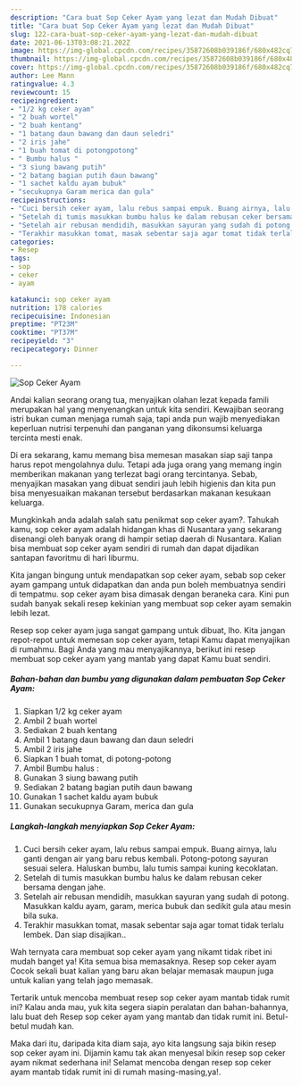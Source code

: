 ```yaml
---
description: "Cara buat Sop Ceker Ayam yang lezat dan Mudah Dibuat"
title: "Cara buat Sop Ceker Ayam yang lezat dan Mudah Dibuat"
slug: 122-cara-buat-sop-ceker-ayam-yang-lezat-dan-mudah-dibuat
date: 2021-06-13T03:08:21.202Z
image: https://img-global.cpcdn.com/recipes/35872608b039186f/680x482cq70/sop-ceker-ayam-foto-resep-utama.jpg
thumbnail: https://img-global.cpcdn.com/recipes/35872608b039186f/680x482cq70/sop-ceker-ayam-foto-resep-utama.jpg
cover: https://img-global.cpcdn.com/recipes/35872608b039186f/680x482cq70/sop-ceker-ayam-foto-resep-utama.jpg
author: Lee Mann
ratingvalue: 4.3
reviewcount: 15
recipeingredient:
- "1/2 kg ceker ayam"
- "2 buah wortel"
- "2 buah kentang"
- "1 batang daun bawang dan daun seledri"
- "2 iris jahe"
- "1 buah tomat di potongpotong"
- " Bumbu halus "
- "3 siung bawang putih"
- "2 batang bagian putih daun bawang"
- "1 sachet kaldu ayam bubuk"
- "secukupnya Garam merica dan gula"
recipeinstructions:
- "Cuci bersih ceker ayam, lalu rebus sampai empuk. Buang airnya, lalu ganti dengan air yang baru rebus kembali. Potong-potong sayuran sesuai selera. Haluskan bumbu, lalu tumis sampai kuning kecoklatan."
- "Setelah di tumis masukkan bumbu halus ke dalam rebusan ceker bersama dengan jahe."
- "Setelah air rebusan mendidih, masukkan sayuran yang sudah di potong. Masukkan kaldu ayam, garam, merica bubuk dan sedikit gula atau mesin bila suka."
- "Terakhir masukkan tomat, masak sebentar saja agar tomat tidak terlalu lembek. Dan siap disajikan.."
categories:
- Resep
tags:
- sop
- ceker
- ayam

katakunci: sop ceker ayam 
nutrition: 178 calories
recipecuisine: Indonesian
preptime: "PT23M"
cooktime: "PT37M"
recipeyield: "3"
recipecategory: Dinner

---
```



![Sop Ceker Ayam](https://img-global.cpcdn.com/recipes/35872608b039186f/680x482cq70/sop-ceker-ayam-foto-resep-utama.jpg)

Andai kalian seorang orang tua, menyajikan olahan lezat kepada famili merupakan hal yang menyenangkan untuk kita sendiri. Kewajiban seorang istri bukan cuman menjaga rumah saja, tapi anda pun wajib menyediakan keperluan nutrisi terpenuhi dan panganan yang dikonsumsi keluarga tercinta mesti enak.

Di era  sekarang, kamu memang bisa memesan masakan siap saji tanpa harus repot mengolahnya dulu. Tetapi ada juga orang yang memang ingin memberikan makanan yang terlezat bagi orang tercintanya. Sebab, menyajikan masakan yang dibuat sendiri jauh lebih higienis dan kita pun bisa menyesuaikan makanan tersebut berdasarkan makanan kesukaan keluarga. 



Mungkinkah anda adalah salah satu penikmat sop ceker ayam?. Tahukah kamu, sop ceker ayam adalah hidangan khas di Nusantara yang sekarang disenangi oleh banyak orang di hampir setiap daerah di Nusantara. Kalian bisa membuat sop ceker ayam sendiri di rumah dan dapat dijadikan santapan favoritmu di hari liburmu.

Kita jangan bingung untuk mendapatkan sop ceker ayam, sebab sop ceker ayam gampang untuk didapatkan dan anda pun boleh membuatnya sendiri di tempatmu. sop ceker ayam bisa dimasak dengan beraneka cara. Kini pun sudah banyak sekali resep kekinian yang membuat sop ceker ayam semakin lebih lezat.

Resep sop ceker ayam juga sangat gampang untuk dibuat, lho. Kita jangan repot-repot untuk memesan sop ceker ayam, tetapi Kamu dapat menyajikan di rumahmu. Bagi Anda yang mau menyajikannya, berikut ini resep membuat sop ceker ayam yang mantab yang dapat Kamu buat sendiri.

<!--inarticleads1-->

##### Bahan-bahan dan bumbu yang digunakan dalam pembuatan Sop Ceker Ayam:

1. Siapkan 1/2 kg ceker ayam
1. Ambil 2 buah wortel
1. Sediakan 2 buah kentang
1. Ambil 1 batang daun bawang dan daun seledri
1. Ambil 2 iris jahe
1. Siapkan 1 buah tomat, di potong-potong
1. Ambil  Bumbu halus :
1. Gunakan 3 siung bawang putih
1. Sediakan 2 batang bagian putih daun bawang
1. Gunakan 1 sachet kaldu ayam bubuk
1. Gunakan secukupnya Garam, merica dan gula




<!--inarticleads2-->

##### Langkah-langkah menyiapkan Sop Ceker Ayam:

1. Cuci bersih ceker ayam, lalu rebus sampai empuk. Buang airnya, lalu ganti dengan air yang baru rebus kembali. Potong-potong sayuran sesuai selera. Haluskan bumbu, lalu tumis sampai kuning kecoklatan.
1. Setelah di tumis masukkan bumbu halus ke dalam rebusan ceker bersama dengan jahe.
1. Setelah air rebusan mendidih, masukkan sayuran yang sudah di potong. Masukkan kaldu ayam, garam, merica bubuk dan sedikit gula atau mesin bila suka.
1. Terakhir masukkan tomat, masak sebentar saja agar tomat tidak terlalu lembek. Dan siap disajikan..




Wah ternyata cara membuat sop ceker ayam yang nikamt tidak ribet ini mudah banget ya! Kita semua bisa memasaknya. Resep sop ceker ayam Cocok sekali buat kalian yang baru akan belajar memasak maupun juga untuk kalian yang telah jago memasak.

Tertarik untuk mencoba membuat resep sop ceker ayam mantab tidak rumit ini? Kalau anda mau, yuk kita segera siapin peralatan dan bahan-bahannya, lalu buat deh Resep sop ceker ayam yang mantab dan tidak rumit ini. Betul-betul mudah kan. 

Maka dari itu, daripada kita diam saja, ayo kita langsung saja bikin resep sop ceker ayam ini. Dijamin kamu tak akan menyesal bikin resep sop ceker ayam nikmat sederhana ini! Selamat mencoba dengan resep sop ceker ayam mantab tidak rumit ini di rumah masing-masing,ya!.

